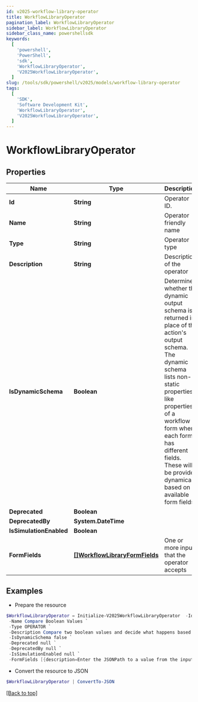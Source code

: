 ```yaml
---
id: v2025-workflow-library-operator
title: WorkflowLibraryOperator
pagination_label: WorkflowLibraryOperator
sidebar_label: WorkflowLibraryOperator
sidebar_class_name: powershellsdk
keywords:
  [
    'powershell',
    'PowerShell',
    'sdk',
    'WorkflowLibraryOperator',
    'V2025WorkflowLibraryOperator',
  ]
slug: /tools/sdk/powershell/v2025/models/workflow-library-operator
tags:
  [
    'SDK',
    'Software Development Kit',
    'WorkflowLibraryOperator',
    'V2025WorkflowLibraryOperator',
  ]
---
```


# WorkflowLibraryOperator

## Properties

| Name | Type | Description | Notes |
| --- | --- | --- | --- |
| **Id** | **String** | Operator ID. | [optional] |
| **Name** | **String** | Operator friendly name | [optional] |
| **Type** | **String** | Operator type | [optional] |
| **Description** | **String** | Description of the operator | [optional] |
| **IsDynamicSchema** | **Boolean** | Determines whether the dynamic output schema is returned in place of the action's output schema. The dynamic schema lists non-static properties, like properties of a workflow form where each form has different fields. These will be provided dynamically based on available form fields. | [optional] |
| **Deprecated** | **Boolean** |  | [optional] |
| **DeprecatedBy** | **System.DateTime** |  | [optional] |
| **IsSimulationEnabled** | **Boolean** |  | [optional] |
| **FormFields** | [**[]WorkflowLibraryFormFields**](workflow-library-form-fields) | One or more inputs that the operator accepts | [optional] |

## Examples

- Prepare the resource

```powershell
$WorkflowLibraryOperator = Initialize-V2025WorkflowLibraryOperator  -Id sp:compare-boolean `
 -Name Compare Boolean Values `
 -Type OPERATOR `
 -Description Compare two boolean values and decide what happens based on the result. `
 -IsDynamicSchema false `
 -Deprecated null `
 -DeprecatedBy null `
 -IsSimulationEnabled null `
 -FormFields [{description=Enter the JSONPath to a value from the input to compare to Variable B., helpText=, label=Variable A, name=variableA.$, required=true, type=text}, {helpText=Select an operation., label=Operation, name=operator, options=[{label=Equals, value=BooleanEquals}], required=true, type=select}, {description=Enter the JSONPath to a value from the input to compare to Variable A., helpText=, label=Variable B, name=variableB.$, required=false, type=text}, {description=Enter True or False., helpText=, label=Variable B, name=variableB, required=false, type=text}]
```

- Convert the resource to JSON

```powershell
$WorkflowLibraryOperator | ConvertTo-JSON
```

[[Back to top]](#)
